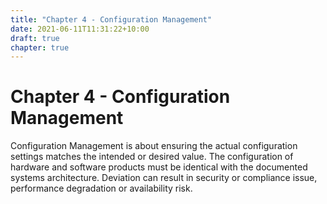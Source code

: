 ```yaml
---
title: "Chapter 4 - Configuration Management"
date: 2021-06-11T11:31:22+10:00
draft: true
chapter: true
---
```


# Chapter 4 - Configuration Management

Configuration Management is about ensuring the actual configuration settings matches the intended or desired value. The configuration of hardware and software products must be identical with the documented systems architecture. Deviation can result in security or compliance issue, performance degradation or availability risk. 